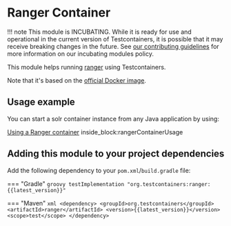 # Ranger Container

!!! note
    This module is INCUBATING. While it is ready for use and operational in the current version of Testcontainers, it is possible that it may receive breaking changes in the future. See [our contributing guidelines](/contributing/#incubating-modules) for more information on our incubating modules policy.


This module helps running [ranger](https://ranger.apache.org) using Testcontainers.

Note that it's based on the [official Docker image](https://hub.docker.com/r/apache/ranger).

## Usage example

You can start a solr container instance from any Java application by using:

<!--codeinclude-->
[Using a Ranger container](../../modules/ranger/src/test/java/org/testcontainers/containers/RangerContainerTest.java) inside_block:rangerContainerUsage
<!--/codeinclude-->

## Adding this module to your project dependencies

Add the following dependency to your `pom.xml`/`build.gradle` file:

=== "Gradle"
    ```groovy
    testImplementation "org.testcontainers:ranger:{{latest_version}}"
    ```

=== "Maven"
    ```xml
    <dependency>
        <groupId>org.testcontainers</groupId>
        <artifactId>ranger</artifactId>
        <version>{{latest_version}}</version>
        <scope>test</scope>
    </dependency>
    ```
